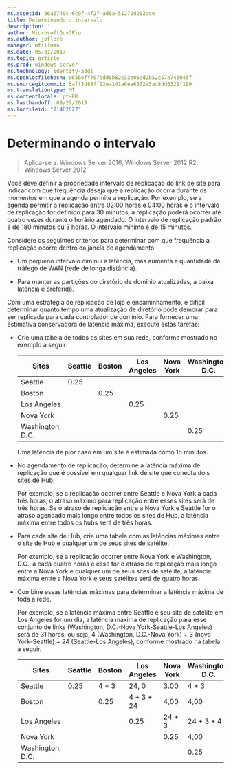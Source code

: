 ```yaml
---
ms.assetid: 96a6749c-6c9f-4f2f-ad0a-51272d282ace
title: Determinando o intervalo
description: ''
author: MicrosoftGuyJFlo
ms.author: joflore
manager: mtillman
ms.date: 05/31/2017
ms.topic: article
ms.prod: windows-server
ms.technology: identity-adds
ms.openlocfilehash: 065b4ff707bdd8b82e33e06ad2b52c57a746045f
ms.sourcegitcommit: 6aff3d88ff22ea141a6ea6572a5ad8dd6321f199
ms.translationtype: MT
ms.contentlocale: pt-BR
ms.lasthandoff: 09/27/2019
ms.locfileid: "71402627"
---
```

# <a name="determining-the-interval"></a>Determinando o intervalo

>Aplica-se a: Windows Server 2016, Windows Server 2012 R2, Windows Server 2012

Você deve definir a propriedade intervalo de replicação do link de site para indicar com que frequência deseja que a replicação ocorra durante os momentos em que a agenda permite a replicação. Por exemplo, se a agenda permitir a replicação entre 02:00 horas e 04:00 horas e o intervalo de replicação for definido para 30 minutos, a replicação poderá ocorrer até quatro vezes durante o horário agendado. O intervalo de replicação padrão é de 180 minutos ou 3 horas. O intervalo mínimo é de 15 minutos.  
  
Considere os seguintes critérios para determinar com que frequência a replicação ocorre dentro da janela de agendamento:  
  
-   Um pequeno intervalo diminui a latência, mas aumenta a quantidade de tráfego de WAN (rede de longa distância).  
  
-   Para manter as partições do diretório de domínio atualizadas, a baixa latência é preferida.  
  
Com uma estratégia de replicação de loja e encaminhamento, é difícil determinar quanto tempo uma atualização de diretório pode demorar para ser replicada para cada controlador de domínio. Para fornecer uma estimativa conservadora de latência máxima, execute estas tarefas:  
  
-   Crie uma tabela de todos os sites em sua rede, conforme mostrado no exemplo a seguir:  
  
    |Sites|Seattle|Boston|Los Angeles|Nova York|Washington, D.C.|  
    |---------|-----------|----------|---------------|------------|--------------------|  
    |Seattle|0.25|||||  
    |Boston||0.25||||  
    |Los Angeles|||0.25|||  
    |Nova York||||0.25||  
    |Washington, D.C.|||||0.25|  
  
    Uma latência de pior caso em um site é estimada como 15 minutos.  
  
-   No agendamento de replicação, determine a latência máxima de replicação que é possível em qualquer link de site que conecta dois sites de Hub.  
  
    Por exemplo, se a replicação ocorrer entre Seattle e Nova York a cada três horas, o atraso máximo para replicação entre esses sites será de três horas. Se o atraso de replicação entre a Nova York e Seattle for o atraso agendado mais longo entre todos os sites de Hub, a latência máxima entre todos os hubs será de três horas.  
  
-   Para cada site de Hub, crie uma tabela com as latências máximas entre o site de Hub e qualquer um de seus sites de satélite.  
  
    Por exemplo, se a replicação ocorrer entre Nova York e Washington, D.C., a cada quatro horas e esse for o atraso de replicação mais longo entre a Nova York e qualquer um de seus sites de satélite, a latência máxima entre a Nova York e seus satélites será de quatro horas.  
  
-   Combine essas latências máximas para determinar a latência máxima de toda a rede.  
  
    Por exemplo, se a latência máxima entre Seattle e seu site de satélite em Los Angeles for um dia, a latência máxima de replicação para esse conjunto de links (Washington, D.C.-Nova York-Seattle-Los Angeles) será de 31 horas, ou seja, 4 (Washington, D.C.-Nova York) + 3 (novo York-Seattle) + 24 (Seattle-Los Angeles), conforme mostrado na tabela a seguir.  
  
    |Sites|Seattle|Boston|Los Angeles|Nova York|Washington, D.C.|  
    |---------|-----------|----------|---------------|------------|--------------------|  
    |Seattle|0.25|4 + 3|24, 0|3.00|4 + 3|  
    |Boston||0.25|4 + 3 + 24|4,00|4,00|  
    |Los Angeles|||0.25|24 + 3|24 + 3 + 4|  
    |Nova York||||0.25|4,00|  
    |Washington, D.C.|||||0.25|  
  


